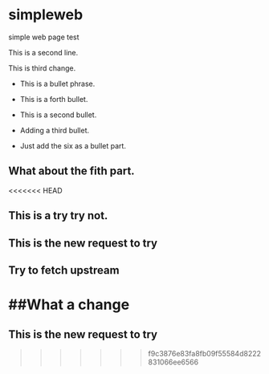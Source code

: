 # simpleweb
simple web page test

This is a second line.

This is third change.

 * This is a bullet phrase.
 
 * This is a forth bullet.
 
 * This is a second bullet.
 
 * Adding a third bullet.

 * Just add the six as a bullet part.
 
 ## What about the fith part.
<<<<<<< HEAD
 ## This is a try try not.
 ## This is the new request to try
 ## Try to fetch upstream
 ##What a change
=======
 ## This is the new request to try
>>>>>>> f9c3876e83fa8fb09f55584d8222831066ee6566
